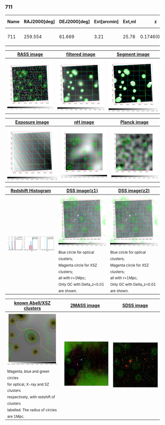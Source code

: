 <div STYLE="page-break-after: always;"></div>

### 711

|Name|RAJ2000[deg]|DEJ2000[deg] |Ext[arcmin]| Ext,ml | z | z_src| C|GC(XSZ,Delta_z<0.01)| GC(OPT,Delta_z<0.01)|GC| R_sig[arcmin] | R500[arcmin] | R500[Mpc]| CRsig[c/s] | CR500[c/s] |L500[1E44 erg/s]|F500[1E-12 erg/s/cm^2]| M500[1E14 Msun]|Tx[keV]|Cnt_sig|Beta|Rc[arcmin]|Comment|Alias|
|---|---|---|---|---|---|------|---|--------|---------|----------|---|---|---|---|---|---|---|---|---|---|---|---|---|---|
|711| 259.554| 61.669| 3.21| 25.78| 0.1746(0.005)| z1, z_opt| S| -| C, N, W| C, N, W| 7.338| 4.255| 0.756| 0.034(0.014)| 0.032(0.013)| 0.529(0.193)| 0.622(0.227)| 1.46(0.27)| 2.86(0.33)| 80.7| 0.863(-0.146+0.098)| 3.548(-0.858+0.712)| -| t142|

|[RASS image](../image/711/711_img.pdf)|[filtered image](../image/711/711_fil.pdf)|[Segment image](../image/711/711_seg.pdf)|
|-------------------|--------------------|-------------------|
| <img src="../image/711/711_img.png" width="300">  | <img src="../image/711/711_fil.png" width="300">   | <img src="../image/711/711_seg.png" width="300">  |

|[Exposure image](../image/711/711_mex.pdf)| [nH image](../image/711/711_nh.pdf)| [Planck image](../image/711/711_p.pdf)|
|-------------------|--------------------|-------------------|
|<img src="../image/711/711_mex.png" width="300">   | <img src="../image/711/711_nh.png" width="300">    | <img src="../image/711/711_p.png" width="300"> |

|[Redshift Histogram](../image/711/711_zg.pdf) | [DSS image(z1)](../image/711/711_dss_z1.pdf)      |  [DSS image(z2)](../image/711/711_dss_z2.pdf)    |
|-------------------|--------------------|-------------------|
|<img src="../image/711/711_zg.png" width="300"> |<img src="../image/711/711_dss_z1.png" width="300"> <sub><br>Blue circle for optical clusters; <br>Magenta circle for XSZ clusters; <br>all with r=1Mpc; <br>Only GC with Delta_z<0.01 are shown. </sub>| <img src="../image/711/711_dss_z2.png" width="300"><sub><br>Blue circle for optical clusters; <br>Magenta circle for XSZ clusters; <br>all with r=1Mpc; <br>Only GC with Delta_z<0.01 are shown. </sub> |

|[known Abell/XSZ clusters](../image/711/711_gc.pdf) | [2MASS image](../image/711/711_2mass.pdf)      |[SDSS image](../image/711/711_sdss.pdf)   |
|-------------------|-------------------|-------------------|
|<img src=../image/711/711_gc.png width="300"> <br><sub>Magenta, blue and green circles <br>for optical, X-ray and SZ clusters <br>respectively, with redshift of clusters <br>labelled. The radius of circles <br>are 1Mpc.</sub>|<img src="../image/711/711_2mass.png" width="300">  | <img src="../image/711/711_sdss.png" width="300">  |




